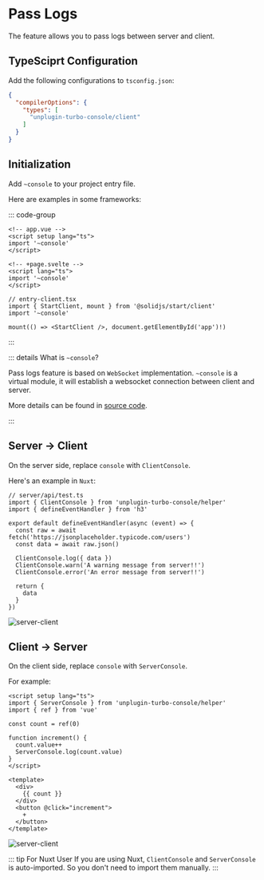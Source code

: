 # Pass Logs

The feature allows you to pass logs between server and client.

## TypeSciprt Configuration

Add the following configurations to `tsconfig.json`:

```json
{
  "compilerOptions": {
    "types": [
      "unplugin-turbo-console/client"
    ]
  }
}
```

## Initialization

Add `~console` to your project entry file.

Here are examples in some frameworks:

::: code-group

```vue [Nuxt]
<!-- app.vue -->
<script setup lang="ts">
import '~console'
</script>
```

```svelte [SvelteKit]
<!-- +page.svelte -->
<script lang="ts">
import '~console'
</script>
```

```tsx{3} [SolidStart]
// entry-client.tsx
import { StartClient, mount } from '@solidjs/start/client'
import '~console'

mount(() => <StartClient />, document.getElementById('app')!)
```

:::

::: details What is `~console`?

Pass logs feature is based on `WebSocket` implementation. `~console` is a virtual module, it will establish a websocket connection between client and server.

More details can be found in [source code](https://github.com/unplugin/unplugin-turbo-console/blob/main/src/core/virtualModules.ts).

:::

## Server → Client

On the server side, replace `console` with `ClientConsole`.

Here's an example in `Nuxt`:

```ts{2,9-11} twoslash
// server/api/test.ts
import { ClientConsole } from 'unplugin-turbo-console/helper'
import { defineEventHandler } from 'h3'

export default defineEventHandler(async (event) => {
  const raw = await fetch('https://jsonplaceholder.typicode.com/users')
  const data = await raw.json()

  ClientConsole.log({ data })
  ClientConsole.warn('A warning message from server!!')
  ClientConsole.error('An error message from server!!')

  return {
    data
  }
})
```

![server-client](/features/server-client.gif)

## Client → Server

On the client side, replace `console` with `ServerConsole`.

For example:

```vue{2,9} twoslash
<script setup lang="ts">
import { ServerConsole } from 'unplugin-turbo-console/helper'
import { ref } from 'vue'

const count = ref(0)

function increment() {
  count.value++
  ServerConsole.log(count.value)
}
</script>

<template>
  <div>
    {{ count }}
  </div>
  <button @click="increment">
    +
  </button>
</template>
```

![server-client](/features/client-server.gif)

::: tip For Nuxt User
If you are using Nuxt, `ClientConsole` and `ServerConsole` is auto-imported. So you don't need to import them manually.
:::

<!-- ## 深入：它是如何工作的

服务端与客户端之间的通信是通过 `WebSocket` 实现的，在项目启动时，插件会启动一个WebSocket服务。

在第一步中引入的 `~console` 是一个虚拟模块，它是一个[IIFE](https://developer.mozilla.org/zh-CN/docs/Glossary/IIFE)，作用就是让客户端与服务端的`WebSocket`服务建立连接。[源代码](https://github.com/unplugin/unplugin-turbo-console/blob/main/src/core/virtualModules.ts) -->
